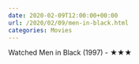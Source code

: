 ```yaml
---
date: 2020-02-09T12:00:00+00:00
url: /2020/02/09/men-in-black.html
categories: Movies
---
```

Watched Men in Black (1997) - ★★★




